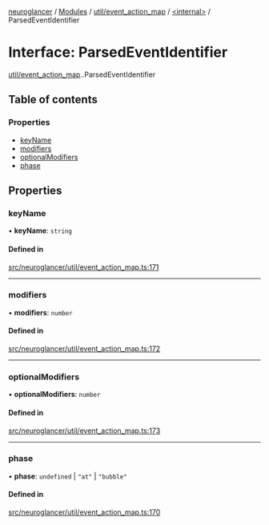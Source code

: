 [neuroglancer](../README.md) / [Modules](../modules.md) / [util/event\_action\_map](../modules/util_event_action_map.md) / [<internal\>](../modules/util_event_action_map._internal_.md) / ParsedEventIdentifier

# Interface: ParsedEventIdentifier

[util/event_action_map](../modules/util_event_action_map.md).[<internal>](../modules/util_event_action_map._internal_.md).ParsedEventIdentifier

## Table of contents

### Properties

- [keyName](util_event_action_map._internal_.ParsedEventIdentifier.md#keyname)
- [modifiers](util_event_action_map._internal_.ParsedEventIdentifier.md#modifiers)
- [optionalModifiers](util_event_action_map._internal_.ParsedEventIdentifier.md#optionalmodifiers)
- [phase](util_event_action_map._internal_.ParsedEventIdentifier.md#phase)

## Properties

### keyName

• **keyName**: `string`

#### Defined in

[src/neuroglancer/util/event_action_map.ts:171](https://github.com/ActiveBrainAtlas2/neuroglancer/blob/1beb5d34/src/neuroglancer/util/event_action_map.ts#L171)

___

### modifiers

• **modifiers**: `number`

#### Defined in

[src/neuroglancer/util/event_action_map.ts:172](https://github.com/ActiveBrainAtlas2/neuroglancer/blob/1beb5d34/src/neuroglancer/util/event_action_map.ts#L172)

___

### optionalModifiers

• **optionalModifiers**: `number`

#### Defined in

[src/neuroglancer/util/event_action_map.ts:173](https://github.com/ActiveBrainAtlas2/neuroglancer/blob/1beb5d34/src/neuroglancer/util/event_action_map.ts#L173)

___

### phase

• **phase**: `undefined` \| ``"at"`` \| ``"bubble"``

#### Defined in

[src/neuroglancer/util/event_action_map.ts:170](https://github.com/ActiveBrainAtlas2/neuroglancer/blob/1beb5d34/src/neuroglancer/util/event_action_map.ts#L170)
